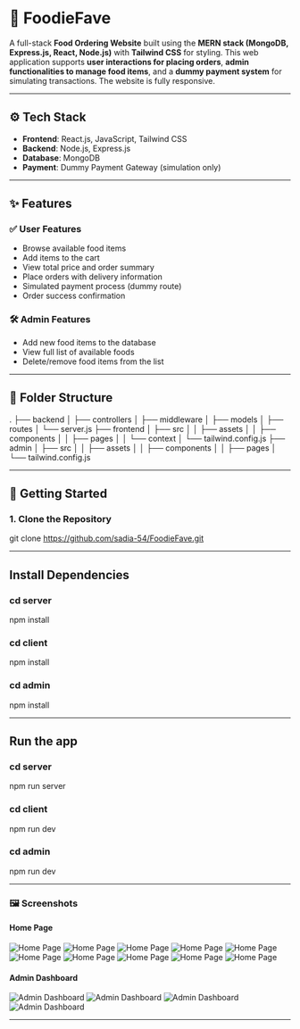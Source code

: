 # 🍔 FoodieFave

A full-stack **Food Ordering Website** built using the **MERN stack (MongoDB, Express.js, React, Node.js)** with **Tailwind CSS** for styling. This web application supports **user interactions for placing orders**, **admin functionalities to manage food items**, and a **dummy payment system** for simulating transactions. The website is fully responsive.

---

## ⚙️ Tech Stack

- **Frontend**: React.js, JavaScript, Tailwind CSS
- **Backend**: Node.js, Express.js
- **Database**: MongoDB
- **Payment**: Dummy Payment Gateway (simulation only)

---

## ✨ Features

### ✅ User Features
- Browse available food items
- Add items to the cart
- View total price and order summary
- Place orders with delivery information
- Simulated payment process (dummy route)
- Order success confirmation


### 🛠️ Admin Features
- Add new food items to the database
- View full list of available foods
- Delete/remove food items from the list

---

## 🧾 Folder Structure

.
├── backend
│ ├── controllers
│ ├── middleware
│ ├── models
│ ├── routes
│ └── server.js
├── frontend
│ ├── src
│ │ ├── assets
│ │ ├── components
│ │ ├── pages
│ │ └── context
│ └── tailwind.config.js
├── admin
│ ├── src
│ │ ├── assets
│ │ ├── components
│ │ ├── pages
│ └── tailwind.config.js


---

## 🚀 Getting Started

### 1. Clone the Repository


git clone https://github.com/sadia-54/FoodieFave.git

---

## Install Dependencies

### cd server
npm install

### cd client
npm install

### cd admin
npm install

---

## Run the app

### cd server
npm run server

### cd client
npm run dev

### cd admin
npm run dev

---

### 🖼️ Screenshots

#### Home Page
![Home Page](./screenshots/homepage1.png)
![Home Page](./screenshots/homepage2.png)
![Home Page](./screenshots/homepage3.png)
![Home Page](./screenshots/homepage4.png)
![Home Page](./screenshots/login.png)
![Home Page](./screenshots/register.png)
![Home Page](./screenshots/footer.png)
![Home Page](./screenshots/cart.png)
![Home Page](./screenshots/address.png)
![Home Page](./screenshots/dummy_payment.png)

#### Admin Dashboard
![Admin Dashboard](./screenshots/admin1.png)
![Admin Dashboard](./screenshots/admin2.png)
![Admin Dashboard](./screenshots/foodlist.png)
![Admin Dashboard](./screenshots/orders.png)

---




